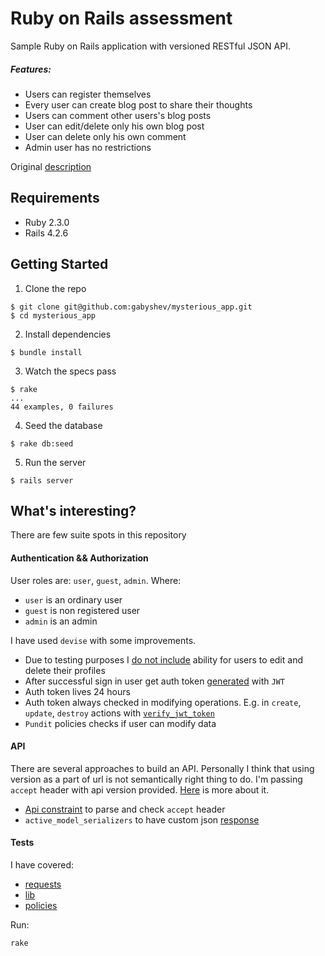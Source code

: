 # Ruby on Rails assessment

Sample Ruby on Rails application with versioned RESTful JSON API.

##### Features:
- Users can register themselves
- Every user can create blog post to share their thoughts
- Users can comment other users's blog posts
- User can edit/delete only his own blog post
- User can delete only his own comment
- Admin user has no restrictions

Original [description](https://docs.google.com/document/d/124CtpHv1lGn2PN_rsuXykHJ_cKkO0CYNjSeESOQFJRM/edit)

## Requirements

- Ruby 2.3.0
- Rails 4.2.6

## Getting Started

1. Clone the repo

  ```
  $ git clone git@github.com:gabyshev/mysterious_app.git
  $ cd mysterious_app
  ```

2. Install dependencies

  ```
  $ bundle install
  ```

3. Watch the specs pass

  ```
  $ rake
  ...
  44 examples, 0 failures
  ```

4. Seed the database

  ```
  $ rake db:seed
  ```

5. Run the server

  ```
  $ rails server
  ```

## What's interesting?

There are few suite spots in this repository

#### Authentication && Authorization

User roles are: `user`, `guest`, `admin`.
Where:
- `user` is an ordinary user
- `guest` is non registered user
- `admin` is an admin

I have used `devise` with some improvements.

- Due to testing purposes I [do not include](config/routes.rb#L15) ability for users to edit and delete their profiles
- After successful sign in user get auth token [generated](lib/auth_token.rb) with `JWT`
- Auth token lives 24 hours
- Auth token always checked in modifying operations. E.g. in `create`, `update`, `destroy` actions with [`verify_jwt_token`](app/controllers/application_controller.rb#L12)
- `Pundit` policies checks if user can modify data

#### API

There are several approaches to build an API. Personally I think that using version as a part of url is not semantically right thing to do. I'm passing `accept` header with api version provided.
[Here](http://blog.steveklabnik.com/posts/2011-07-03-nobody-understands-rest-or-http#i_want_my_api_to_be_versioned) is more about it.

- [Api constraint](app/constraints/api_constraint.rb) to parse and check `accept` header
- `active_model_serializers` to have custom json [response](app/serializers)


#### Tests

I have covered:
- [requests](spec/requests/api/v1/)
- [lib](spec/lib/auth_token_spec.rb)
- [policies](spec/policies)

Run:

```
rake
```
